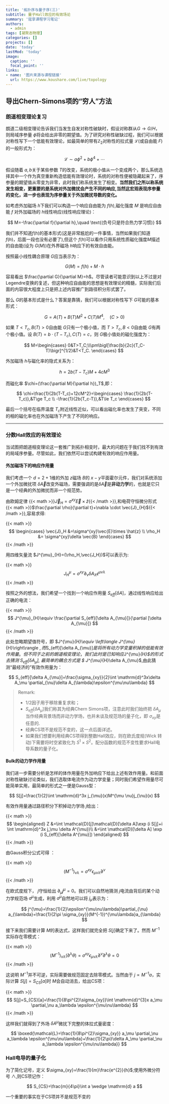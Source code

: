 ```yaml
---
title: '拓扑序与量子序(三)'
subtitle: 量子Hall效应的有效场论
summary: '寇享课程学习笔记'
authors:
  - admin
tags: [凝聚态物理]
categories: []
projects: []
date: 'today'
lastMod: 'today'
image:
  caption: ''
  focal_point: ''
links: 
- name: '图片来源与课程链接'
  url: https://www.koushare.com/live/topology
---
```

## 导出Chern-Simons项的“穷人”方法

### 朗道相变理论复习

朗道二级相变理论告诉我们当发生自发对称性破缺时，假设对称群从$G\to G/ H$，则局域序参量 $\phi$将会给出非零的期望值。为了研究对称性破缺过程，我们可以根据对称性写下一个低能有效理论，如最简单的带有$\mathbb{Z}_2$对称性的拉式量 $\mathcal{L}$(或自由能 $F$)的一般形式为：

$$
\mathcal{L}\sim a\phi^2+b\phi^4+\cdots
$$

假设随着 $a,b$关于某些参数 $T$的改变，系统的极小值从一个变成两个，那么系统选择其中一个作为真空重新构造低能有效理论时，系统的对称性便被隐藏起来了，序参量的期望值从零变为非零，此时我们称系统发生了相变。**当然我们之所以称系统发生相变，更重要的是系统对外加微扰会产生不同的响应,当然这宏观表现序参量的变化，进一步也表现为序参量关于外加微扰导数的变化。**

如考虑外加磁场 $h$下我们可以构造一个响应自由能为 $f(h)$,磁化强度 $M$ 是响应自由能 $f$ 对外加磁场的 $h$线性响应(线性响应理论)：

$$
M=-\frac{\partial f}{\partial h},\quad \text{(负号只是符合热力学习惯)}
$$

我们并不知道$f(h)$的基本形式(这是非常尴尬的一件事情，当然如果我们知道 $f(h)$，后面一段也没有必要了),但这个 $f(h)$可以看作只用系统性质磁化强度$M$描述的自由能(设为 $G(M)$)在外界磁场 $h$响应下的有效自由能。

按照最小线性耦合原理 $G$应当表示为：

$$
G(M)=f(h)+M\cdot h
$$

容易看出 $\frac{\partial G}{\partial M}=h$。尽管读者可能意识到以上不过是对Legendre变换的复述，但这种响应自由能的思想是有效理论的精髓，实际我们后面的内容很大程度上只是把上述内容推广到路径积分形式罢了。

那么 $G$的基本形式是什么？答案是靠猜，我们可以根据对称性写下 $G$可能的基本形式：

$$
G=A(T)+B(T)M^2+C(T)M^4,\quad(C>0)
$$

如果 $T<T_c,B(T)>0$自由能 $G$只有一个极小值，而  $T>T_c,B<0$自由能 $G$有两个极小值。设 $B(T)=b\cdot (T-T_c),C(T)=c$，则 $G$极小值处的磁化强度为：

$$
M=\begin{cases}
  0&T>T_C;\\\pm\bigl[\frac{b}{2c}(T_C-T)\bigr]^{1/2}&T<T_C.
  \end{cases}
$$

外加磁场 $h$与磁化率的隐式关系为：

$$
h=2b(T-T_c)M+4cM^3
$$

而磁化率 $\chi=(\frac{\partial M}{\partial h})_T$,即：

$$
\chi=\frac{1}{2b(T-T_c)+12cM^2}=\begin{cases}
  \frac{1}{2b(T-T_c)},&T\ge T_c \\
  -\frac{1}{2b(T_c-T)},&T\le T_c
\end{cases}
$$

最后一个括号在临界温度 $T_c$附近线性近似，可以看出磁化率也发生了突变，不同的相的磁化率也在外加磁场下产生了不同的响应。

---

### 分数Hall效应的有效理论

当试图把朗道相变理论这一套推广到拓扑相变时，最大的问题在于我们找不到有效的局域序参量。尽管如此，我们依然可以尝试构建有效的响应作用量。


#### 外加磁场下的响应作用量
我们考虑一个 $d=2+1$维的外加 $z$磁场 $B$的 $x-y$平面霍尔元件，我们对系统添加一个外加微扰项 $\delta \vec{A}$改变外磁场，需要强调的是$\delta \vec{A}$是**非动力学**的，也就是它只是一个经典的外加微扰而非一个规范势。

由欧姆定律 {{< math >}}$\vec{J}_H=\sigma^{xy}\vec{E}\times \hat{z}${{< /math >}},和电荷守恒微分形式 {{< math >}}$\frac{\partial \rho}{\partial t}+\nabla \cdot \vec{J}_{H}${{< /math >}},容易求得:

{{< math >}}
$$
\begin{cases}
  \vec{J}_H &=\sigma^{xy}\vec{E}\times \hat{z} \\
  \rho_H &= \sigma^{xy}\delta \vec{B}
\end{cases}
$$
{{< /math >}}

用四维矢量流 $J^{\mu}_{H}=(\rho_H,\vec{J_H})$可以表示为:

{{< math >}}
$$
J^{\mu}_{H}=\sigma^{xy}\partial_{\nu}\delta A_{\lambda}\epsilon^{\mu\nu\lambda}
$$
{{< /math >}}

按照之外的想法，我们希望一个找到一个响应作用量 $S_{eff}[\delta A]$，通过线性响应给出正确的电流：

{{< math >}}
$$
J^{\mu}_{H}\equiv \frac{\partial S_{eff}[\delta A_{\mu}]}{\partial [\delta A_{\mu}]}
$$
{{< /math >}}

此处忽略期望值符号，即 $J^{\mu}_{H}\equiv \left\langle J^{\mu}_{H}\right\rangle $,而$S_{eff}[\delta A_{\mu}]$是将所有动力学变量积掉的低能有效作用量。但不同于之前的朗道相变理论，我们此时是已知响应$J^{\mu}_{H}$的形式去猜测 $S_{eff}[\delta A_{\mu}]$, 最简单的耦合方式是 $ J^{\mu}_{H}\delta A_{\mu}$,由此猜测“最经济的”有效作用量为：

$$
S_{eff}[\delta A_{\mu}]=\frac{\sigma_{xy}}{2}\int \mathrm{d}^3x\delta A_\mu \partial_{\nu}\delta A_{\lambda}\epsilon^{\mu\nu\lambda}
$$

> Remark: 
>- 1/2因子用于移除重复求和；
>- $S_{eff}[\delta A_{\mu}]$我们称其为经典Chern Simons项，注意此时我们始终把 $\delta A_\mu$当作经典背景场而非动力学场，也并未谈及规范场的量子化，即 $\sigma_{xy}$是任意的.
>- 经典CS项不是规范不变的，这一点后面详述。
>- 如果我们想要利用经典CS项得到整数Hall效应，则在欧氏度规(Wick 转动)下需要将时空紧致化为 $S^1\times S^2$。配分函数的规范不变性要求Hall电导系数的量子化。

#### Bulk的动力学作用量

我们进一步需要分析是怎样的体作用量在外加响应下给出上述有效作用量。和前面对称性破缺讨论类似，我们选取体电流作为动力学变量；同时我们希望作用量尽可能简单实用，最简单的形式之一便是Gauss型：

$$
S[j]=\frac{1}{2}\int \mathrm{d}^3x j_{\mu}(x)M^{\mu \nu}j_{\nu}(x)
$$

有效作用量通过路径积分下积掉动力学场 $j$给出：

{{< math >}}
$$
\begin{aligned}
Z &=\int \mathcal{D}[j]\mathcal{D}[\delta A]\exp (i S[j]+i \int \mathrm{d}^3x j_\mu \delta A^{\mu})\\
&=\int \mathcal{D}[\delta A] \exp (i S_{eff}[\delta A^{\mu}])
\end{aligned}
$$
{{< /math >}}

由Gauss积分公式可得 ：

{{< math >}}
$$
(M^{-1})_{\nu \lambda}=\sigma^{xy}\epsilon_{\mu\nu\lambda}\partial^{\nu}
$$
{{< /math >}}

在欧式度规下， $j$守恒给出 $\partial_{\mu}j^{\mu}=0$。我们可以自然地猜测 $j$电流由背后的某个动力学规范场 $a^{\mu}$生成，利用 $a^{\mu}$自然地可以将 $j_{\mu}$表示为：

$$
j^{\mu}=\frac{1}{2}\epsilon^{\mu\nu\lambda}\partial_{\nu} a_{\lambda}=\frac{1}{2\pi \sigma_{xy}}(M^{-1})^{\mu\lambda}a_{\lambda}
$$

接下来我们需要计算 $M$的表达式，这样我们就完全把 $S[j]$确定下来了。然而 $M^{-1}$实际存在零模式：

{{< math >}}
$$
(M^{-1})_{\nu \lambda}(\partial^{\lambda}\theta)=\sigma^{xy}\epsilon_{\mu\nu\lambda}\partial^{\nu}\partial^{\lambda}\theta=0
$$
{{< /math >}}

这说明 $M^{-1}$并不可逆，实际需要做规范固定去除零模式。当然由于 $j \propto M^{-1}a$，实际计算 $S[j]=S_{CS}[a]$时 $M$会自动消去，给出CS项：

{{< math >}}
$$
S[j]=S_{CS}[a]=\frac{1}{8\pi^{2}\sigma_{xy}}\int \mathrm{d}^{3}x a_\mu \partial_\nu a_\lambda \epsilon^{\mu\nu\lambda}
$$
{{< /math >}}

这样我们就得到了外场 $\delta A^{\mu}$微扰下完整的体拉式量密度：

$$
\boxed{\mathcal{L}=\frac{1}{8\pi^{2}\sigma_{xy}} a_\mu \partial_\nu a_\lambda \epsilon^{\mu\nu\lambda}+\frac{1}{2\pi}\delta A_\mu \partial_\nu a_\lambda \epsilon^{\mu\nu\lambda}}
$$

### Hall电导的量子化

为了简化记号，定义 $\sigma_{xy}=\frac{1}{m}\frac{e^{2}}{h}$;使用外微分符号 $\wedge$,则CS项记作：

$$
S_{CS}=\frac{m}{4\pi}\int a \wedge \mathrm{d} a
$$

一个重要的事实在于CS项并不是规范不变的